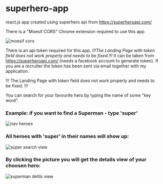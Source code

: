 # superhero-app
react.js app created using superhero api from https://superheroapi.com/

There is a "Moesif CORS" Chrome extension required to use this app

![moesif cors](https://user-images.githubusercontent.com/62522817/89653164-867dd200-d8be-11ea-8c30-8188ea6513f9.png)


There is an api token required for this app. *!!!The Landing Page with token field does not work properly and needs to be fixed.!!!* It can be taken from https://superheroapi.com/ (needs a facebook account to generate token). 
If you are a recruiter the token has been sent via email together with my application.

!!! The Landing Page with token field does not work properly and needs to be fixed. !!!

You can search for your favourite hero by typing the name of some "key word". 
### Example: if you want to find a Superman - type 'super' 
![nav heroes](https://user-images.githubusercontent.com/62522817/88208475-2d206c80-cc49-11ea-9a6e-b92ccaa41011.jpg)

### All heroes with 'super' in their names will show up:

![super search view](https://user-images.githubusercontent.com/62522817/88209535-c1d79a00-cc4a-11ea-8ce0-cd1bf14430fa.jpg)

### By clicking the picture you will get the details view of your choosen hero: 

![superman detils view](https://user-images.githubusercontent.com/62522817/88209575-cd2ac580-cc4a-11ea-9c03-ff34e45d9489.jpg)
